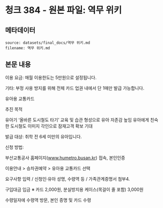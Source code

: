 # 청크 384 - 원본 파일: 역무 위키

## 메타데이터

```
source: datasets/final_docs/역무 위키.md
filename: 역무 위키.md
```

## 본문 내용

이용 요금: 매월 이용한도는 5만원으로 설정됩니다.

기타: 부정 사용 방지를 위해 전체 카드 업권 내에서 단 1매만 발급 가능합니다.

유아용 교통카드

추진 목적

유아기 ‘올바른 도시철도 타기’ 교육 및 습관 형성으로 유아 자존감 높임 유아에게 친숙한 도시철도 이미지 각인으로 잠재고객 확보 기대

발급 대상: 취학 전 6세 미만의 유아입니다.

신청 방법:

부산교통공사 홈페이지(www.humetro.busan.kr) 접속, 본인인증

이용안내 > 승차권예약 > 유아용 교통카드 선택

요구사항 입력 / 신청인·유아 성명, 수령역 등 / 가족관계증명서 첨부4.

구입대금 입금 ※ 카드 2,000원, 분실방지용 케이스(목걸이 줄 포함) 3,000원

수령일자에 수령역 방문, 본인 증명 및 카드 수령